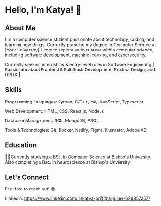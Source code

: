 # Hello, I'm Katya! 👋

## About Me
I'm a computer science student passionate about technology, coding, and learning new things. Currently pursuing my degree in Computer Science at [Your University]. I love to explore various areas within computer science, including software development, machine learning, and cybersecurity.

Currently seeking internships & entry-level roles in Software Engineering | Passionate about Frontend & Full Stack Development, Product Design, and UI/UX 🚀

## Skills
Programming Languages: Python, C/C++, c#, JavaScript, Typescript

Web Development: HTML, CSS, React.js, Node.js

Database Management: SQL, MongoDB, PSQL

Tools & Technologies: Git, Docker, Netlify, Figma, Illustrator, Adobe XD

## Education
👩‍💻Currently studying a BSc. in Computer Science at Bishop's University.
Also completing a Bsc. in Neuroscience at Bishop's Unviersity

## Let's Connect
Feel free to reach out! 😊

Linkedin: https://www.linkedin.com/in/katya-griffiths-julien-629357257/
